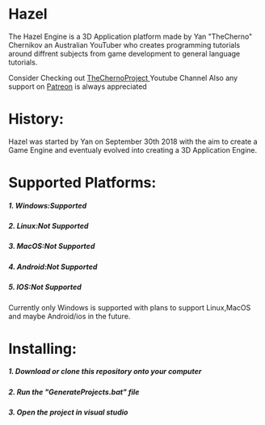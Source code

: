 # Hazel
The Hazel Engine is a 3D Application platform made by Yan "TheCherno" Chernikov an Australian YouTuber who creates programming tutorials around diffrent subjects from game development to general language tutorials.

Consider Checking out [TheChernoProject ](https://www.youtube.com/user/TheChernoProject) Youtube Channel
Also any support on [Patreon](https://www.patreon.com/thecherno) is always appreciated

# History:
Hazel was started by Yan on September 30th 2018 with the aim to create a Game Engine and eventualy evolved into creating a 3D Application Engine.

# Supported Platforms:
##### 1. Windows:Supported
##### 2. Linux:Not Supported
##### 3. MacOS:Not Supported
##### 4. Android:Not Supported
##### 5. IOS:Not Supported

Currently only Windows is supported with plans to support Linux,MacOS and maybe Android/ios in the future.

# Installing:
##### 1. Download or clone this repository onto your computer
##### 2. Run the "GenerateProjects.bat" file
##### 3. Open the project in visual studio